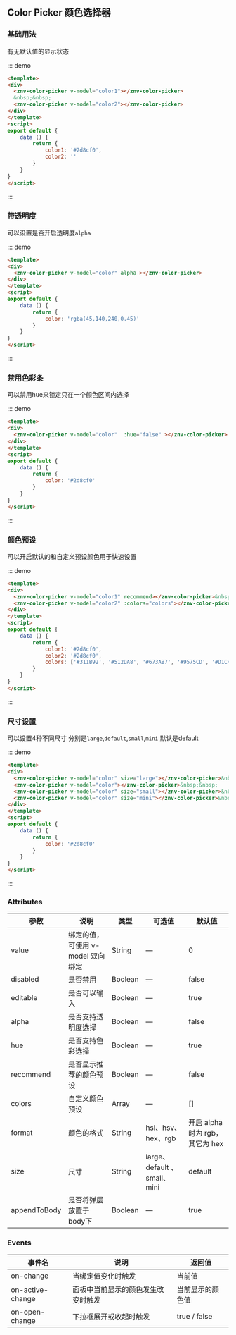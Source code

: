 ## Color Picker 颜色选择器

<template>
    <div class="global-anchor">
      <znv-anchor :scroll-offset="100">
        <znv-anchor-link href="#ji-chu-yong-fa" title="基础用法"></znv-anchor-link>
        <znv-anchor-link href="#dai-tou-ming-du" title="带透明度"></znv-anchor-link>
        <znv-anchor-link href="#jin-yong-se-cai-tiao" title="禁用色彩条"></znv-anchor-link>
        <znv-anchor-link href="#yan-se-yu-she" title="颜色预设"></znv-anchor-link>
        <znv-anchor-link href="#chi-cun-she-zhi" title="尺寸设置"></znv-anchor-link>
        <znv-anchor-link href="#attributes" title="Attributes"></znv-anchor-link>
        <znv-anchor-link href="#events" title="Events"></znv-anchor-link>
      </znv-anchor>
    </div>
</template>

### 基础用法

有无默认值的显示状态

::: demo
```html
<template>
<div>
  <znv-color-picker v-model="color1"></znv-color-picker>
  &nbsp;&nbsp;
  <znv-color-picker v-model="color2"></znv-color-picker>
</div>
</template>
<script>
export default {
    data () {
        return {
            color1: '#2d8cf0',
            color2: ''
        }
    }
}
</script>
```
:::

### 带透明度

可以设置是否开启透明度`alpha` 

::: demo
```html
<template>
<div>
  <znv-color-picker v-model="color" alpha ></znv-color-picker>
</div>
</template>
<script>
export default {
    data () {
        return {
            color: 'rgba(45,140,240,0.45)'
        }
    }
}
</script>
```
:::

### 禁用色彩条

可以禁用hue来锁定只在一个颜色区间内选择

::: demo
```html
<template>
<div>
  <znv-color-picker v-model="color"  :hue="false" ></znv-color-picker>
</div>
</template>
<script>
export default {
    data () {
        return {
            color: '#2d8cf0'
        }
    }
}
</script>
```
:::

### 颜色预设

可以开启默认的和自定义预设颜色用于快速设置

::: demo
```html
<template>
<div>
  <znv-color-picker v-model="color1" recommend></znv-color-picker>&nbsp;&nbsp;
  <znv-color-picker v-model="color2" :colors="colors"></znv-color-picker>
</div>
</template>
<script>
export default {
    data () {
        return {
            color1: '#2d8cf0',
            color2: '#2d8cf0',
            colors: ['#311B92', '#512DA8', '#673AB7', '#9575CD', '#D1C4E9']
        }
    }
}
</script>
```
:::

### 尺寸设置

可以设置4种不同尺寸 分别是`large`,`default`,`small`,`mini` 默认是default

::: demo
```html
<template>
<div>
  <znv-color-picker v-model="color" size="large"></znv-color-picker>&nbsp;&nbsp;
  <znv-color-picker v-model="color"></znv-color-picker>&nbsp;&nbsp;
  <znv-color-picker v-model="color" size="small"></znv-color-picker>&nbsp;&nbsp;
  <znv-color-picker v-model="color" size="mini"></znv-color-picker>&nbsp;&nbsp;
</div>
</template>
<script>
export default {
    data () {
        return {
            color: '#2d8cf0'
        }
    }
}
</script>
```
:::

### Attributes

| 参数      | 说明    | 类型      | 可选值       | 默认值   |
|---------- |-------- |---------- |-------------  |-------- |
| value     | 绑定的值，可使用 v-model 双向绑定  | String  |  —   |   0  |
| disabled   | 是否禁用   | Boolean  |  —   |  false |
| editable   | 是否可以输入  | Boolean  |  —   |  true |
| alpha   | 是否支持透明度选择   | Boolean  |  —   |  false |
| hue   | 是否支持色彩选择  | Boolean  |  —   |  true |
| recommend   | 是否显示推荐的颜色预设   | Boolean  |  —   |  false |
| colors   | 自定义颜色预设   | Array  |  —   |  [] |
| format   | 颜色的格式  | String  |  hsl、hsv、hex、rgb  |  开启 alpha 时为 rgb，其它为 hex |
| size   | 尺寸  | String  |  large、default 、small、mini |  default  |
| appendToBody   | 是否将弹层放置于body下  | Boolean  |  —   |  true |

### Events

| 事件名      | 说明    | 返回值      |
|---------- |-------- |---------- |
| on-change    | 当绑定值变化时触发   | 当前值  |
| on-active-change   | 面板中当前显示的颜色发生改变时触发   | 当前显示的颜色值  |
| on-open-change   | 下拉框展开或收起时触发   | true / false  |


